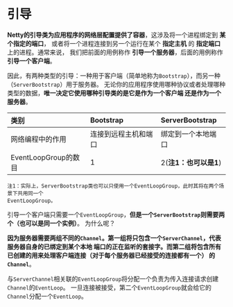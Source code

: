 引导
======================================================================
**Netty的引导类为应用程序的网络层配置提供了容器**，这涉及将一个进程绑定到 **某个指定的端口**，
或者将一个进程连接到另一个运行在某个 **指定主机** 的 **指定端口** 上的进程。通常来说，
我们把前面的用例称作 **引导一个服务器**，后面的用例称作 **引导一个客户端**。

因此，有两种类型的引导：一种用于客户端（简单地称为`Bootstrap`），而另一种（`ServerBootstrap`）用于服务器。
无论你的应用程序使用哪种协议或者处理哪种类型的数据，**唯一决定它使用哪种引导类的是它是作为一个客户端
还是作为一个服务器**。

| 类别 | Bootstrap | ServerBootstrap |
|:---------|:---------|:------------|
| 网络编程中的作用 | 连接到远程主机和端口 | 绑定到一个本地端口 |
| EventLoopGroup的数目 | 1 | 2(**注1：也可以是1**) |

```
注1：实际上，ServerBootstrap类也可以只使用一个EventLoopGroup，此时其将在两个场景下共用同一个
EventLoopGroup。
```

引导一个客户端只需要一个`EventLoopGroup`，**但是一个`ServerBootstrap`则需要两个（也可以是同一个实例）**。
为什么呢？

**因为服务器需要两组不同的`Channel`。第一组将只包含一个`ServerChannel`，代表服务器自身的已绑定到某个本地
端口的正在监听的套接字。而第二组将包含所有已创建的用来处理客户端连接（对于每个服务器已经接受的连接都有一个）
的`Channel`**。

与`ServerChannel`相关联的`EventLoopGroup`将分配一个负责为传入连接请求创建`Channel`的`EventLoop`。
一旦连接被接受，第二个`EventLoopGroup`就会给它的`Channel`分配一个`EventLoop`。

